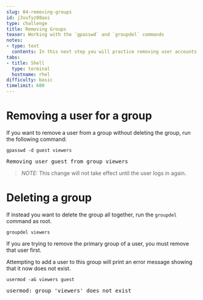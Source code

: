 ```yaml
---
slug: 04-removing-groups
id: j3vufyz08aoi
type: challenge
title: Removing Groups
teaser: Working with the `gpasswd` and `groupdel` commands
notes:
- type: text
  contents: In this next step you will practice removing user accounts from groups.
tabs:
- title: Shell
  type: terminal
  hostname: rhel
difficulty: basic
timelimit: 600
---
```

# Removing a user for a group

If you want to remove a user from a group without deleting the group, run the following command:

```
gpasswd -d guest viewers
```

<pre class=file>
Removing user guest from group viewers
</pre>

>_NOTE:_ This change will not take effect until the user logs in again.

# Deleting a group

If instead you want to delete the group all together, run the `groupdel` command as root.

```
groupdel viewers
```

 If you are trying to remove the primary group of a user, you must remove that user first.

Attempting to add a user to this group will print an error message showing that it now does not exist.

```
usermod -aG viewers guest
```

<pre class=file>
usermod: group 'viewers' does not exist
</pre>